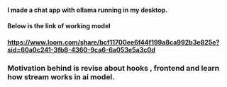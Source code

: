 #### I made a chat app with ollama running in my desktop.
#### Below is the link of working model
#### https://www.loom.com/share/bcf11700ee6f44f199a8ca992b3e825e?sid=60a0c241-3fb8-4360-9ca6-6a053e5a3c0d

### Motivation behind is revise about hooks , frontend  and learn how stream works in ai model.
